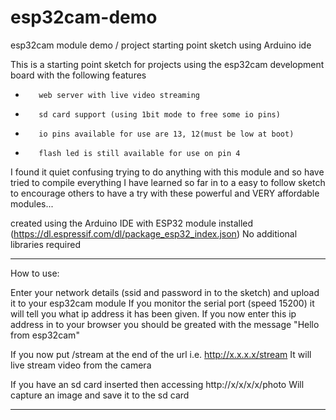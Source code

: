 # esp32cam-demo
esp32cam module demo / project starting point sketch using Arduino ide


This is a starting point sketch for projects using the esp32cam development board with the following features
 *        web server with live video streaming
 *        sd card support (using 1bit mode to free some io pins)
 *        io pins available for use are 13, 12(must be low at boot)
 *        flash led is still available for use on pin 4
 
 I found it quiet confusing trying to do anything with this module and so have tried to compile everything I have learned so far in to 
 a easy to follow sketch to encourage others to have a try with these powerful and VERY affordable modules...

created using the Arduino IDE with ESP32 module installed   (https://dl.espressif.com/dl/package_esp32_index.json)
No additional libraries required

----------------

How to use:

Enter your network details (ssid and password in to the sketch) and upload it to your esp32cam module
If you monitor the serial port (speed 15200) it will tell you what ip address it has been given.
If you now enter this ip address in to your browser you should be greated with the message "Hello from esp32cam"

If you now put /stream at the end of the url      i.e.   http://x.x.x.x/stream
It will live stream video from the camera

If you have an sd card inserted then accessing    http://x/x/x/x/photo
Will capture an image and save it to the sd card


----------------
